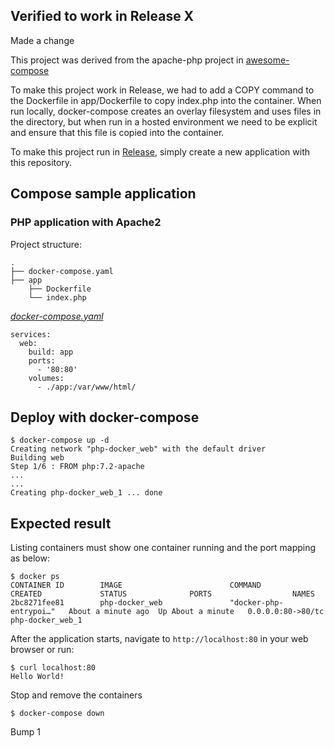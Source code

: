 ## Verified to work in Release X
Made a change

This project was derived from the apache-php project in [awesome-compose](https://github.com/docker/awesome-compose)

To make this project work in Release, we had to add a COPY command to the Dockerfile in app/Dockerfile to copy index.php into the container. When run locally, docker-compose creates an overlay filesystem and uses files in the directory, but when run in a hosted environment we need to be explicit and ensure that this file is copied into the container.

To make this project run in [Release](https://releaseapp.io), simply create a new application with this repository.


## Compose sample application
### PHP application with Apache2

Project structure:
```
.
├── docker-compose.yaml
├── app
    ├── Dockerfile
    └── index.php

```

[_docker-compose.yaml_](docker-compose.yaml)
```
services:
  web:
    build: app
    ports: 
      - '80:80'
    volumes:
      - ./app:/var/www/html/
```

## Deploy with docker-compose

```
$ docker-compose up -d
Creating network "php-docker_web" with the default driver
Building web
Step 1/6 : FROM php:7.2-apache
...
...
Creating php-docker_web_1 ... done

```

## Expected result

Listing containers must show one container running and the port mapping as below:
```
$ docker ps
CONTAINER ID        IMAGE                        COMMAND                  CREATED             STATUS              PORTS                  NAMES
2bc8271fee81        php-docker_web               "docker-php-entrypoi…"   About a minute ago  Up About a minute   0.0.0.0:80->80/tc    php-docker_web_1
```

After the application starts, navigate to `http://localhost:80` in your web browser or run:
```
$ curl localhost:80
Hello World!
```

Stop and remove the containers
```
$ docker-compose down
```

Bump 1
